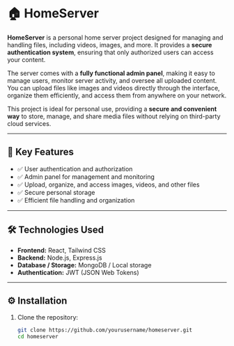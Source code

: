 # 🏠 HomeServer

**HomeServer** is a personal home server project designed for managing and handling files, including videos, images, and more. It provides a **secure authentication system**, ensuring that only authorized users can access your content.

The server comes with a **fully functional admin panel**, making it easy to manage users, monitor server activity, and oversee all uploaded content. You can upload files like images and videos directly through the interface, organize them efficiently, and access them from anywhere on your network.

This project is ideal for personal use, providing a **secure and convenient way** to store, manage, and share media files without relying on third-party cloud services.

---

## 🚀 Key Features

- ✅ User authentication and authorization  
- ✅ Admin panel for management and monitoring  
- ✅ Upload, organize, and access images, videos, and other files  
- ✅ Secure personal storage  
- ✅ Efficient file handling and organization  

---

## 🛠️ Technologies Used

- **Frontend:** React, Tailwind CSS  
- **Backend:** Node.js, Express.js  
- **Database / Storage:** MongoDB / Local storage  
- **Authentication:** JWT (JSON Web Tokens)  

---

## ⚙️ Installation

1. Clone the repository:  
   ```bash
   git clone https://github.com/yourusername/homeserver.git
   cd homeserver
